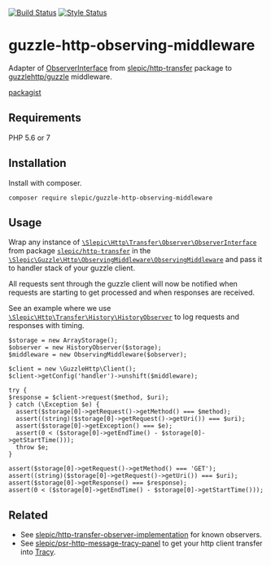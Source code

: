 [![Build Status](https://travis-ci.org/slepic/guzzle-http-observing-middleware.svg?branch=master)](https://travis-ci.org/slepic/guzzle-http-observing-middleware)
[![Style Status](https://styleci.io/repos/184423340/shield)](https://styleci.io/repos/184423340)

# guzzle-http-observing-middleware
Adapter of [ObserverInterface](https://github.com/slepic/http-transfer/blob/master/src/Observer/ObserverInterface.php) from [slepic/http-transfer](https://packagist.org/packages/slepic/http-transfer) package to [guzzlehttp/guzzle](https://packagist.org/packages/guzzlehttp/guzzle) middleware.

[packagist](https://packagist.org/packages/slepic/guzzle-http-observing-middleware)

## Requirements 

PHP 5.6 or 7

## Installation

Install with composer.

```composer require slepic/guzzle-http-observing-middleware```

## Usage

Wrap any instance of [```\Slepic\Http\Transfer\Observer\ObserverInterface```](https://github.com/slepic/http-transfer/blob/master/src/Observer/ObserverInterface.php) from package [```slepic/http-transfer```](https://packagist.org/packages/slepic/http-transfer) in the [```\Slepic\Guzzle\Http\ObservingMiddleware\ObservingMiddleware```](https://github.com/slepic/guzzle-http-observing-middleware/blob/master/src/ObservingMiddleware.php) and pass it to handler stack of your guzzle client.

All requests sent through the guzzle client will now be notified when requests are starting to get processed and when responses are received.

See an example where we use [```\Slepic\Http\Transfer\History\HistoryObserver```](https://github.com/slepic/http-transfer/blob/master/src/History/HistoryObserver.php) to log requests and responses with timing.


```
$storage = new ArrayStorage();
$observer = new HistoryObserver($storage);
$middleware = new ObservingMiddleware($observer);

$client = new \GuzzleHttp\Client();
$client->getConfig('handler')->unshift($middleware);

try {
$response = $client->request($method, $uri);
} catch (\Exception $e) {
  assert($storage[0]->getRequest()->getMethod() === $method);
  assert((string)($storage[0]->getRequest()->getUri()) === $uri);
  assert($storage[0]->getException() === $e);
  assert(0 < ($storage[0]->getEndTime() - $storage[0]->getStartTime()));
  throw $e;
}

assert($storage[0]->getRequest()->getMethod() === 'GET');
assert((string)($storage[0]->getRequest()->getUri()) === $uri);
assert($storage[0]->getResponse() === $response);
assert(0 < ($storage[0]->getEndTime() - $storage[0]->getStartTime()));
```

## Related

* See [slepic/http-transfer-observer-implementation](https://packagist.org/providers/slepic/http-transfer-observer-implementation) for known observers.
* See [slepic/psr-http-message-tracy-panel](https://packagist.org/packages/slepic/psr-http-message-tracy-panel) to get your http client transfer into [Tracy](https://tracy.nette.org/en/).
